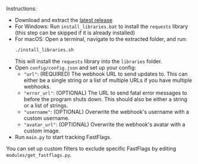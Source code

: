Instructions:
- Download and extract the <a href="https://github.com/TheKliko/fastflag-tracker/releases/latest">latest release</a>
- For Windows: Run `install_libraries.bat` to install the `requests` library (this step can be skipped if it is already installed)
- For macOS: Open a terminal, navigate to the extracted folder, and run:
  ```bash
  ./install_libraries.sh
  ```
  This will install the `requests` library into the `libraries` folder.
- Open `config/config.json` and set up your config:
  - `"url"`: (REQUIRED) The webhook URL to send updates to. This can either be a single string or a list of multiple URLs if you have multiple webhooks.
  - `"error_url"`: (OPTIONAL) The URL to send fatal error messages to before the program shuts down. This should also be either a string or a list of strings.
  - `"username"`: (OPTIONAL) Overwrite the webhook's username with a custom username.
  - `"avatar_url"`: (OPTIONAL) Overwrite the webhook's avatar with a custom image.
- Run `main.py` to start tracking FastFlags.

You can set up custom filters to exclude specific FastFlags by editing `modules/get_fastflags.py`.